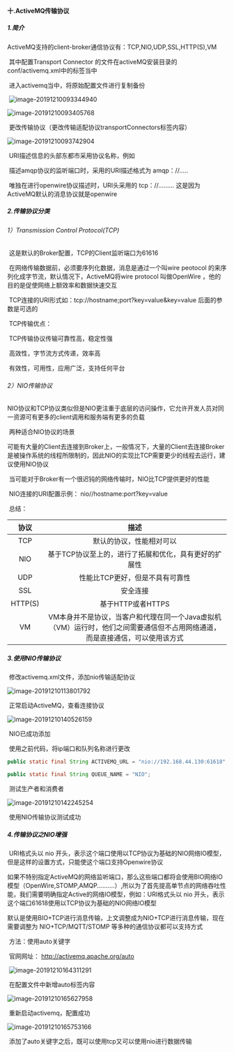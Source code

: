 #### 十.ActiveMQ传输协议

##### 1.简介

​	ActiveMQ支持的client-broker通信协议有：TCP,NIO,UDP,SSL,HTTP(S),VM

​	其中配置Transport  Connector 的文件在activeMQ安装目录的conf/activemq.xml中的<transportConnectors>标签当中

​	进入activemq当中，将原始配置文件进行复制备份

​	![image-20191210093344940](E:\Typora笔记\Pic\image-20191210093344940.png)

![image-20191210093405768](E:\Typora笔记\Pic\image-20191210093405768.png)

​	更改传输协议（更改传输适配协议transportConnectors标签内容）

![image-20191210093742904](E:\Typora笔记\Pic\image-20191210093742904.png)

​	URI描述信息的头部东都市采用协议名称，例如

​	描述amqp协议的监听端口时，采用的URI描述格式为  amqp：//.....

​	唯独在进行openwire协议描述时，URI头采用的   tcp：//.........   这是因为ActiveMQ默认的消息协议就是openwire

##### 2.传输协议分类

###### 1）Transmission  Control  Protocol(TCP)

​	这是默认的Broker配置，TCP的Client监听端口为61616

​	在网络传输数据前，必须要序列化数据，消息是通过一个叫wire   peotocol 的来序列化成字节流，默认情况下，ActiveMQ将wire  protocol  叫做OpenWire ，他的目的是促使网络上额效率和数据快速交互

​	TCP连接的URI形式如：tcp://hostname;port?key=value&key=value   后面的参数是可选的

​	TCP传输优点：

​		TCP传输协议传输可靠性高，稳定性强

​		高效性，字节流方式传递，效率高

​		有效性，可用性，应用广泛，支持任何平台

###### 2）NIO传输协议

​	NIO协议和TCP协议类似但是NIO更注重于底层的访问操作，它允许开发人员对同一资源可有更多的client调用和服务端有更多的负载

​	两种适合NIO协议的场景

​		可能有大量的Client去连接到Broker上，一般情况下，大量的Client去连接Broker是被操作系统的线程所限制的，因此NIO的实现比TCP需要更少的线程去运行，建议使用NIO协议

​		当可能对于Broker有一个很迟钝的网络传输时，NIO比TCP提供更好的性能

​	NIO连接的URI配置示例： nio//hostname:port?key=value



​	总结：

|  协议   |                             描述                             |
| :-----: | :----------------------------------------------------------: |
|   TCP   |                   默认的协议，性能相对可以                   |
|   NIO   |    基于TCP协议至上的，进行了拓展和优化，具有更好的扩展性     |
|   UDP   |               性能比TCP更好，但是不具有可靠性                |
|   SSL   |                           安全连接                           |
| HTTP(S) |                      基于HTTP或者HTTPS                       |
|   VM    | VM本身并不是协议，当客户和代理在同一个Java虚拟机（VM）运行时，他们之间需要通信但不占用网络通道，而是直接通信，可以使用该方式 |

##### 3.使用NIO传输协议

​	修改activemq.xml文件，添加nio传输适配协议

![image-20191210113801792](E:\Typora笔记\Pic\image-20191210113801792.png)

​	正常启动ActiveMQ，查看连接协议

![image-20191210140526159](E:\Typora笔记\Pic\image-20191210140526159.png)

​	NIO已成功添加

​	使用之前代码，将ip端口和队列名称进行更改

```java
public static final String ACTIVEMQ_URL = "nio://192.168.44.130:61618";

public static final String QUEUE_NAME = "NIO";
```

​	测试生产者和消费者

![image-20191210142245254](E:\Typora笔记\Pic\image-20191210142245254.png)

​	使用NIO传输协议测试成功

##### 4.传输协议之NIO增强

​	URI格式头以   nio   开头，表示这个端口使用以TCP协议为基础的NIO网络IO模型，但是这样的设置方式，只能使这个端口支持Openwire协议

​	如果不特别指定ActiveMQ的网络监听端口，那么这些端口都将会使用BIO网络IO模型（OpenWire,STOMP,AMQP..........）,所以为了首先提高单节点的网络吞吐性能，我们需要明确指定Active的网络IO模型，例如：URI格式头以  nio   开头，表示这个端口61618使用以TCP协议为基础的NIO网络IO模型

​	默认是使用BIO+TCP进行消息传输，上文调整成为NIO+TCP进行消息传输，现在需要调整为   NIO+TCP/MQTT/STOMP  等多种的通信协议都可以支持方式

​	方法：使用auto关键字

​	官网网址： <http://activemq.apache.org/auto>

​	![image-20191210164311291](E:\Typora笔记\Pic\image-20191210164311291.png)

​	在配置文件中新增auto标签内容

![image-20191210165627958](E:\Typora笔记\Pic\image-20191210165627958.png)

​	重新启动activemq，配置成功

![image-20191210165753166](E:\Typora笔记\Pic\image-20191210165753166.png)

​	添加了auto关键字之后，既可以使用tcp又可以使用nio进行数据传输







​	